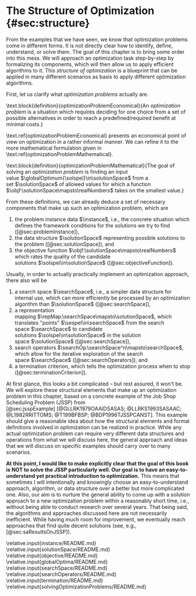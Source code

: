 # The Structure of Optimization {#sec:structure}

From the examples that we have seen, we know that optimization problems come in different forms.
It is not directly clear how to identify, define, understand, or solve them.
The goal of this chapter is to bring some order into this mess.
We will approach an optimization task step-by-step by formalizing its components, which will then allow us to apply efficient algorithms to it.
This *structure of optimization* is a blueprint that can be applied in many different scenarios as basis to apply different optimization algorithms.

First, let us clarify what *optimization problems* actually are.

\text.block{definition}{optimizationProblemEconomical}{An *optimization problem* is a situation which requires deciding for one choice from a set of possible alternatives in order to reach a predefined/required benefit at minimal costs.}

\text.ref{optimizationProblemEconomical} presents an economical point of view on optimization in a rather informal manner.
We can refine it to the more mathematical formulation given in \text.ref{optimizationProblemMathematical}.

\text.block{definition}{optimizationProblemMathematical}{The goal of solving an *optimization problem* is finding an input value&nbsp;$\globalOptimum{\solspel}\in\solutionSpace$ from a set&nbsp;$\solutionSpace$ of allowed values for which a function $\objf:\solutionSpace\mapsto\realNumbers$ takes on the smallest value.}

From these definitions, we can already deduce a set of necessary components that make up such an optimization problem, which are

1. the problem instance data&nbsp;$\instance$, i.e., the concrete situation which defines the framework conditions for the solutions we try to find ([@sec:problemInstance]),
2. the data structure&nbsp;$\solutionSpace$ representing possible solutions to the problem ([@sec:solutionSpace]), and
3. the objective function&nbsp;$\objf:\solutionSpace\mapsto\realNumbers$ which rates the quality of the candidate solutions&nbsp;$\solspel\in\solutionSpace$ ([@sec:objectiveFunction]).

Usually, in order to actually practically implement an optimization approach, there also will be

1. a search space&nbsp;$\searchSpace$, i.e., a simpler data structure for internal use, which can more efficiently be processed by an optimization algorithm than&nbsp;$\solutionSpace$ ([@sec:searchSpace]),
2. a representation mapping&nbsp;$\repMap:\searchSpace\mapsto\solutionSpace$, which translates "points"&nbsp;$\sespel\in\searchSpace$ from the search space&nbsp;$\searchSpace$ to candidate solutions&nbsp;$\solspel\in\solutionSpace$ in the solution space&nbsp;$\solutionSpace$ ([@sec:searchSpace]),
3. search operators&nbsp;$\searchOp:\searchSpace^n\mapsto\searchSpace$, which allow for the iterative exploration of the search space&nbsp;$\searchSpace$ ([@sec:searchOperators]), and
4. a termination criterion, which tells the optimization process when to stop ([@sec:terminationCriterion]).

At first glance, this looks a bit complicated &ndash; but rest assured, it won't be.
We will explore these structural elements that make up an optimization problem in this chapter, based on a concrete example of the Job Shop Scheduling Problem (JSSP) from [@sec:jsspExample]&nbsp;[@GLLRK1979OAAIDSASAS; @LLRKS1993SASAAC; @L1982RRITTOMS; @T199BFBSP; @BDP1996TJSSPCANST].
This example should give a reasonable idea about how the structural elements and formal definitions involved in optimization can be realized in practice.
While any actual optimization problem can require very different data structures and operations from what we will discuss here, the general approach and ideas that we will discuss on specific examples should carry over to many scenarios.

**At this point, I would like to make explicitly clear that the goal of this book is NOT to solve the JSSP particularly well. Our goal is to have an easy-to-understand yet practical introduction to optimization.**
This means that sometimes I will intentionally and knowingly choose an easy-to-understand approach, algorithm, or data structure over a better but more complicated one.
Also, our aim is to nurture the general ability to come up with a solution approach to a new optimization problem within a reasonably short time, i.e., without being able to conduct research over several years.
That being said, the algorithms and approaches discussed here are not necessarily inefficient.
While having much room for improvement, we eventually reach approaches that find quite decent solutions (see, e.g., [@sec:saResultsOnJSSP]).

\relative.input{instance/README.md}
\relative.input{solutionSpace/README.md}
\relative.input{objective/README.md}
\relative.input{globalOptima/README.md}
\relative.input{searchSpace/README.md}
\relative.input{searchOperators/README.md}
\relative.input{termination/README.md}
\relative.input{solvingOptimizationProblems/README.md}
